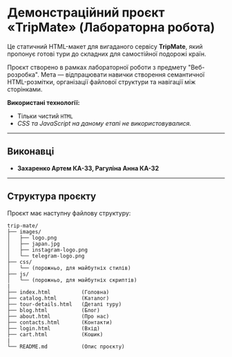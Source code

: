 # Демонстраційний проєкт «TripMate» (Лабораторна робота)

Це статичний HTML-макет для вигаданого сервісу **TripMate**, який пропонує готові тури до складних для самостійної подорожі країн.

Проєкт створено в рамках лабораторної роботи з предмету "Веб-розробка". Мета — відпрацювати навички створення семантичної HTML-розмітки, організації файлової структури та навігації між сторінками.

**Використані технології:**
* Тільки чистий `HTML`
* *CSS та JavaScript на даному етапі не використовувалися.*

---

## Виконавці

* **Захаренко Артем КА-33, Рагуліна Анна КА-32** 

---

## Структура проєкту

Проєкт має наступну файлову структуру:

```text
trip-mate/
├── images/
│   ├── logo.png
│   ├── japan.jpg
│   ├── instagram-logo.png
│   └── telegram-logo.png
├── css/
│   └── (порожньо, для майбутніх стилів)
├── js/
│   └── (порожньо, для майбутніх скриптів)
|
├── index.html          (Головна)
├── catalog.html        (Каталог)
├── tour-details.html   (Деталі туру)
├── blog.html           (Блог)
├── about.html          (Про нас)
├── contacts.html       (Контакти)
├── login.html          (Вхід)
├── cart.html           (Кошик)
|
└── README.md           (Опис проєкту)
